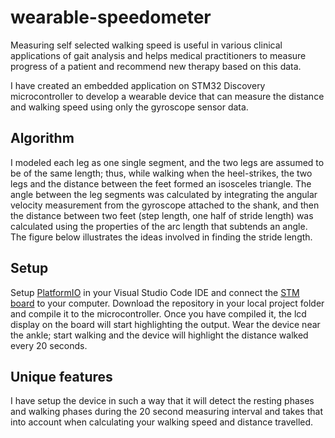 # wearable-speedometer
Measuring self selected walking speed is useful in various clinical applications of gait analysis and helps medical practitioners to measure progress of a patient and recommend new therapy based on this data.

I have created an embedded application on STM32 Discovery microcontroller to develop a wearable device that can measure the distance and walking speed using only the gyroscope sensor data.

## Algorithm
I modeled each leg as one single segment, and the two legs are assumed to
be of the same length; thus, while walking when the heel-strikes, the two legs and the distance between the feet formed an isosceles triangle.
The angle between the leg segments was calculated by integrating the angular velocity measurement from the gyroscope attached to the shank, and then the distance between two feet (step length, one half of stride length) was calculated using the properties of the arc length that subtends an angle.
The figure below illustrates the ideas involved in finding the stride length.

## Setup
Setup [PlatformIO](https://platformio.org/) in your Visual Studio Code IDE and connect the [STM board](https://www.st.com/en/evaluation-tools/32f429idiscovery.html) to your computer. Download the repository in your local project folder and compile it to the microcontroller. Once you have compiled it, the lcd display on the board will start highlighting the output. Wear the device near the ankle; start walking and the device will highlight the distance walked every 20 seconds.

## Unique features
I have setup the device in such a way that it will detect the resting phases and walking phases during the 20 second measuring interval and takes that into account when calculating your walking speed and distance travelled.
